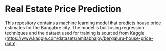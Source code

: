 # Real Estate Price Prediction

This repository contains a machine learning model that predicts house price estimates for the Bangalore city. The model is built using regression techniques and the dataset used for training is sourced from Kaggle (https://www.kaggle.com/datasets/amitabhajoy/bengaluru-house-price-data).
